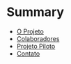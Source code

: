 # Summary

* [O Projeto](projeto.md)
* [Colaboradores](/colaboradores.md)
* [Projeto Piloto](projeto-piloto.md)
* [Contato](contato.md)

